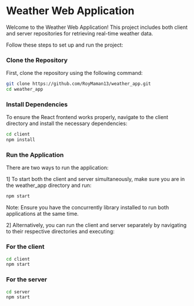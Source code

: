 # Weather Web Application

Welcome to the Weather Web Application! This project includes both client and server repositories for retrieving real-time weather data.



Follow these steps to set up and run the project:

### Clone the Repository

First, clone the repository using the following command:

```bash
git clone https://github.com/RoyMaman13/weather_app.git
cd weather_app
```

### Install Dependencies
To ensure the React frontend works properly, navigate to the client directory and install the necessary dependencies:

```bash
cd client
npm install
```

### Run the Application
There are two ways to run the application:

1] To start both the client and server simultaneously, make sure you are in the weather_app directory and run:

```bash
npm start
```
Note: Ensure you have the concurrently library installed to run both applications at the same time.

2] Alternatively, you can run the client and server separately by navigating to their respective directories and executing:

### For the client

```bash
cd client
npm start
```

### For the server
```bash
cd server
npm start
```

